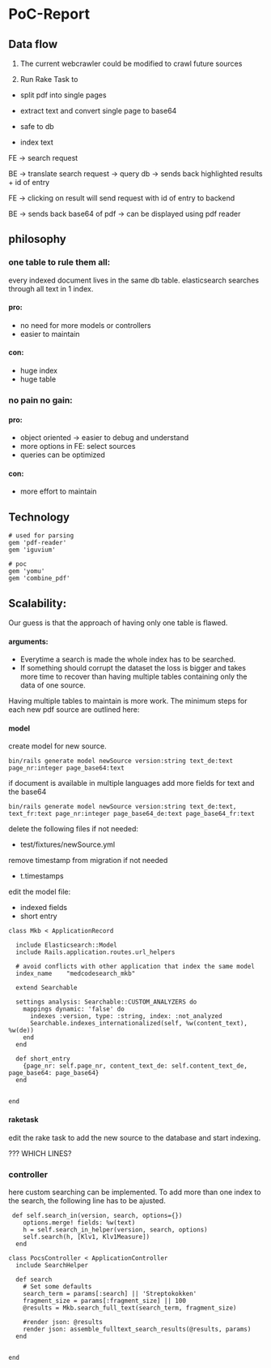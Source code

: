 # PoC-Report

## Data flow

1. The current webcrawler could be modified to crawl future sources


2. Run Rake Task to 

- split pdf into single pages 

- extract text and convert single page to base64 

- safe to db

- index text



FE -> search request

BE -> translate search request -> query db -> sends back highlighted results + id of entry

FE -> clicking on result will send request with id of entry to backend 

BE -> sends back base64 of pdf -> can be displayed using pdf reader





## philosophy

### one table to rule them all:

  every indexed document lives in the same db table. elasticsearch searches through all text in 1 index.

  #### pro:
  - no need for more models or controllers
  - easier to maintain


  #### con:

  - huge index
  - huge table


### no pain no gain:

#### pro:
- object oriented -> easier to debug and understand
- more options in FE: select sources
- queries can be optimized


#### con:

- more effort to maintain


## Technology

```
# used for parsing
gem 'pdf-reader'
gem 'iguvium'

# poc
gem 'yomu'
gem 'combine_pdf'
```

## Scalability: 

Our guess is that the approach of having only one table is flawed. 

#### arguments:

- Everytime a search is made the whole index has to be searched. 
- If something should corrupt the dataset the loss is bigger and takes more time to recover than having multiple tables containing only the data of one source.

Having multiple tables to maintain is more work. The minimum steps for each new pdf source are outlined here:

#### model

create model for new source.

```
bin/rails generate model newSource version:string text_de:text page_nr:integer page_base64:text
```

if document is available in multiple languages add more fields for text and the base64

```
bin/rails generate model newSource version:string text_de:text, text_fr:text page_nr:integer page_base64_de:text page_base64_fr:text
```

delete the following files if not needed:

- test/fixtures/newSource.yml

remove timestamp from migration if not needed
- t.timestamps

edit the model file:

- indexed fields
- short entry

```
class Mkb < ApplicationRecord

  include Elasticsearch::Model
  include Rails.application.routes.url_helpers

  # avoid conflicts with other application that index the same model
  index_name    "medcodesearch_mkb"

  extend Searchable

  settings analysis: Searchable::CUSTOM_ANALYZERS do
    mappings dynamic: 'false' do
      indexes :version, type: :string, index: :not_analyzed
      Searchable.indexes_internationalized(self, %w(content_text), %w(de))
    end
  end

  def short_entry
    {page_nr: self.page_nr, content_text_de: self.content_text_de, page_base64: page_base64}
  end


end

```

#### raketask

edit the rake task to add the new source to the database and start indexing. 

??? WHICH LINES?

### controller 

here custom searching can be implemented. 
To add more than one index to the search, the following line has to be ajusted.

```
 def self.search_in(version, search, options={})
    options.merge! fields: %w(text)
    h = self.search_in_helper(version, search, options)
    self.search(h, [Klv1, Klv1Measure])
  end
```

```
class PocsController < ApplicationController
  include SearchHelper

  def search
    # Set some defaults
    search_term = params[:search] || 'Streptokokken'
    fragment_size = params[:fragment_size] || 100
    @results = Mkb.search_full_text(search_term, fragment_size)

    #render json: @results
    render json: assemble_fulltext_search_results(@results, params)
  end


end


```
